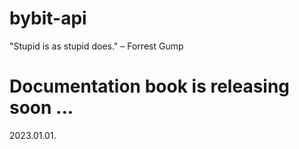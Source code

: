 # bybit-api
  "Stupid is as stupid does." – Forrest Gump

# Documentation book is releasing soon ...
  2023.01.01.
